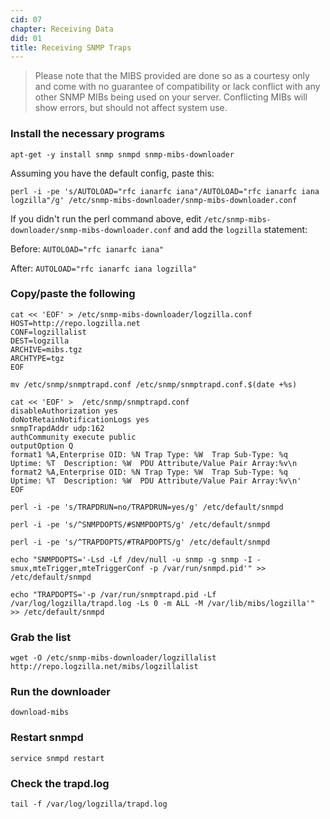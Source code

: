 ```yaml
---
cid: 07
chapter: Receiving Data
did: 01
title: Receiving SNMP Traps
---
```



> Please note that the MIBS provided are done so as a courtesy only and come with no guarantee of compatibility or lack conflict with any other SNMP MIBs being used on your server. Conflicting MIBs will show errors, but should not affect system use.

### Install the necessary programs

    apt-get -y install snmp snmpd snmp-mibs-downloader

Assuming you have the default config, paste this:

    perl -i -pe 's/AUTOLOAD="rfc ianarfc iana"/AUTOLOAD="rfc ianarfc iana logzilla"/g' /etc/snmp-mibs-downloader/snmp-mibs-downloader.conf

If you didn't run the perl command above, edit `/etc/snmp-mibs-downloader/snmp-mibs-downloader.conf` and add the `logzilla` statement:
 
Before: `AUTOLOAD="rfc ianarfc iana"`
 
After: `AUTOLOAD="rfc ianarfc iana logzilla"`


### Copy/paste the following

    cat << 'EOF' > /etc/snmp-mibs-downloader/logzilla.conf
    HOST=http://repo.logzilla.net
    CONF=logzillalist
    DEST=logzilla
    ARCHIVE=mibs.tgz
    ARCHTYPE=tgz
    EOF

    mv /etc/snmp/snmptrapd.conf /etc/snmp/snmptrapd.conf.$(date +%s)

    cat << 'EOF' >  /etc/snmp/snmptrapd.conf
    disableAuthorization yes
    doNotRetainNotificationLogs yes
    snmpTrapdAddr udp:162
    authCommunity execute public
    outputOption Q
    format1 %A,Enterprise OID: %N Trap Type: %W  Trap Sub-Type: %q  Uptime: %T  Description: %W  PDU Attribute/Value Pair Array:%v\n
    format2 %A,Enterprise OID: %N Trap Type: %W  Trap Sub-Type: %q  Uptime: %T  Description: %W  PDU Attribute/Value Pair Array:%v\n'
    EOF

    perl -i -pe 's/TRAPDRUN=no/TRAPDRUN=yes/g' /etc/default/snmpd

    perl -i -pe 's/^SNMPDOPTS/#SNMPDOPTS/g' /etc/default/snmpd

    perl -i -pe 's/^TRAPDOPTS/#TRAPDOPTS/g' /etc/default/snmpd

    echo "SNMPDOPTS='-Lsd -Lf /dev/null -u snmp -g snmp -I -smux,mteTrigger,mteTriggerConf -p /var/run/snmpd.pid'" >> /etc/default/snmpd

    echo "TRAPDOPTS='-p /var/run/snmptrapd.pid -Lf /var/log/logzilla/trapd.log -Ls 0 -m ALL -M /var/lib/mibs/logzilla'" >> /etc/default/snmpd


### Grab the list

    wget -O /etc/snmp-mibs-downloader/logzillalist http://repo.logzilla.net/mibs/logzillalist

### Run the downloader

    download-mibs

### Restart snmpd

    service snmpd restart

### Check the trapd.log

    tail -f /var/log/logzilla/trapd.log
